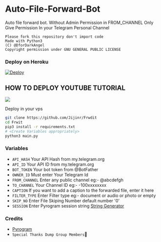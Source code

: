 # Auto-File-Forward-Bot

Auto file forward bot.
Without Admin Permission in FROM_CHANNEL
Only Give Permission In your Telegram Personal Channel

```
Please fork this repository don't import code
Made with Python3
(C) @DforDarkAngel
Copyright permission under GNU GENERAL PUBLIC LICENSE
```

### Deploy on Heroku
[![Deploy](https://www.herokucdn.com/deploy/button.svg)](https://heroku.com/deploy?template=https://github.com/Neymarnjr)

## HOW TO DEPLOY YOUTUBE TUTORIAL

<a href="https://youtu.be/xufAzeTLRIs"><img src="https://img.shields.io/badge/How%20To-Deploy-red.svg?logo=Youtube"></a>

Deploy in your vps
```sh
git clone https://github.com/Jijinr/Frwdit
cd Frwit
pip3 install -r requirements.txt
# <Create Variables appropriately>
python3 main.py
```

### Variables

* `API_HASH` Your API Hash from my.telegram.org
* `API_ID` Your API ID from my.telegram.org
* `BOT_TOKEN` Your bot token from @BotFather
* `OWNER_ID` Must enter Your Telegram Id
* `FROM_CHANNEL` Enter any public channel eg:- @abcdefgh
* `TO_CHANNEL` Your Channel ID eg:- -100xxxxxxxx
* `CAPTION` If you want to add a caption to the forwarded file, enter it here
* `FILTER_TYPE` Enter Filter type eg:- document or audio or photo or empty
* `SKIP_NO` Enter File Skiping Number default number '0' 
* `SESSION` Enter Pyrogram session string [String Generator](https://replit.com/@JijinR/PyroSessionString)


### Credits

* [Pyrogram](https://github.com/pyrogram/pyrogram)
* `Special Thanks Dump Group Members`🤣
